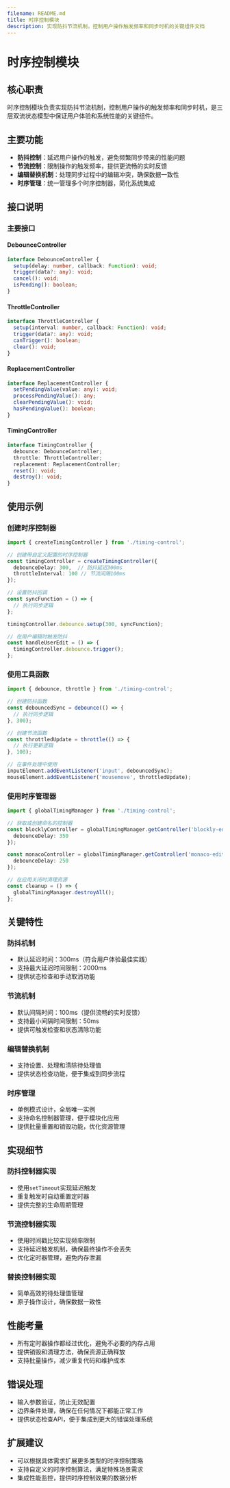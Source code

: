 ```yaml
---
filename: README.md
title: 时序控制模块
description: 实现防抖节流机制，控制用户操作触发频率和同步时机的关键组件文档
---
```

# 时序控制模块

## 核心职责

时序控制模块负责实现防抖节流机制，控制用户操作的触发频率和同步时机，是三层双流状态模型中保证用户体验和系统性能的关键组件。

## 主要功能

- **防抖控制**：延迟用户操作的触发，避免频繁同步带来的性能问题
- **节流控制**：限制操作的触发频率，提供更流畅的实时反馈
- **编辑替换机制**：处理同步过程中的编辑冲突，确保数据一致性
- **时序管理**：统一管理多个时序控制器，简化系统集成

## 接口说明

### 主要接口

#### DebounceController
```typescript
interface DebounceController {
  setup(delay: number, callback: Function): void;
  trigger(data?: any): void;
  cancel(): void;
  isPending(): boolean;
}
```

#### ThrottleController
```typescript
interface ThrottleController {
  setup(interval: number, callback: Function): void;
  trigger(data?: any): void;
  canTrigger(): boolean;
  clear(): void;
}
```

#### ReplacementController
```typescript
interface ReplacementController {
  setPendingValue(value: any): void;
  processPendingValue(): any;
  clearPendingValue(): void;
  hasPendingValue(): boolean;
}
```

#### TimingController
```typescript
interface TimingController {
  debounce: DebounceController;
  throttle: ThrottleController;
  replacement: ReplacementController;
  reset(): void;
  destroy(): void;
}
```

## 使用示例

### 创建时序控制器

```typescript
import { createTimingController } from './timing-control';

// 创建带自定义配置的时序控制器
const timingController = createTimingController({
  debounceDelay: 300,  // 防抖延迟300ms
  throttleInterval: 100 // 节流间隔100ms
});

// 设置防抖回调
const syncFunction = () => {
  // 执行同步逻辑
};

timingController.debounce.setup(300, syncFunction);

// 在用户编辑时触发防抖
const handleUserEdit = () => {
  timingController.debounce.trigger();
};
```

### 使用工具函数

```typescript
import { debounce, throttle } from './timing-control';

// 创建防抖函数
const debouncedSync = debounce(() => {
  // 执行同步逻辑
}, 300);

// 创建节流函数
const throttledUpdate = throttle(() => {
  // 执行更新逻辑
}, 100);

// 在事件处理中使用
inputElement.addEventListener('input', debouncedSync);
mouseElement.addEventListener('mousemove', throttledUpdate);
```

### 使用时序管理器

```typescript
import { globalTimingManager } from './timing-control';

// 获取或创建命名的控制器
const blocklyController = globalTimingManager.getController('blockly-editor', {
  debounceDelay: 350
});

const monacoController = globalTimingManager.getController('monaco-editor', {
  debounceDelay: 250
});

// 在应用关闭时清理资源
const cleanup = () => {
  globalTimingManager.destroyAll();
};
```

## 关键特性

### 防抖机制
- 默认延迟时间：300ms（符合用户体验最佳实践）
- 支持最大延迟时间限制：2000ms
- 提供状态检查和手动取消功能

### 节流机制
- 默认间隔时间：100ms（提供流畅的实时反馈）
- 支持最小间隔时间限制：50ms
- 提供可触发检查和状态清除功能

### 编辑替换机制
- 支持设置、处理和清除待处理值
- 提供状态检查功能，便于集成到同步流程

### 时序管理
- 单例模式设计，全局唯一实例
- 支持命名控制器管理，便于模块化应用
- 提供批量重置和销毁功能，优化资源管理

## 实现细节

### 防抖控制器实现
- 使用`setTimeout`实现延迟触发
- 重复触发时自动重置定时器
- 提供完整的生命周期管理

### 节流控制器实现
- 使用时间戳比较实现频率限制
- 支持延迟触发机制，确保最终操作不会丢失
- 优化定时器管理，避免内存泄漏

### 替换控制器实现
- 简单高效的待处理值管理
- 原子操作设计，确保数据一致性

## 性能考量

- 所有定时器操作都经过优化，避免不必要的内存占用
- 提供销毁和清理方法，确保资源正确释放
- 支持批量操作，减少重复代码和维护成本

## 错误处理

- 输入参数验证，防止无效配置
- 边界条件处理，确保在任何情况下都能正常工作
- 提供状态检查API，便于集成到更大的错误处理系统

## 扩展建议

- 可以根据具体需求扩展更多类型的时序控制策略
- 支持自定义的时序控制算法，满足特殊场景需求
- 集成性能监控，提供时序控制效果的数据分析